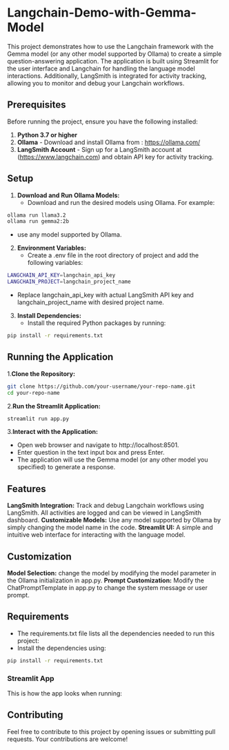 # Langchain-Demo-with-Gemma-Model

This project demonstrates how to use the Langchain framework with the Gemma model (or any other model supported by Ollama) to create a simple question-answering application. The application is built using Streamlit for the user interface and Langchain for handling the language model interactions. Additionally, LangSmith is integrated for activity tracking, allowing you to monitor and debug your Langchain workflows.

## Prerequisites
Before running the project, ensure you have the following installed:

1. **Python 3.7 or higher**
2. **Ollama** - Download and install Ollama from : https://ollama.com/
3. **LangSmith Account** - Sign up for a LangSmith account at (https://www.langchain.com) and obtain API key for activity tracking.

## Setup
1. **Download and Run Ollama Models:**
   - Download and run the desired models using Ollama. For example:
```bash
ollama run llama3.2
ollama run gemma2:2b
```
   - use any model supported by Ollama.
2. **Environment Variables:**
   - Create a .env file in the root directory of project and add the following variables:
```bash
LANGCHAIN_API_KEY=langchain_api_key
LANGCHAIN_PROJECT=langchain_project_name
```
   - Replace langchain_api_key with  actual LangSmith API key and langchain_project_name with desired project name.
3. **Install Dependencies:**
   - Install the required Python packages by running:
```bash
pip install -r requirements.txt
```
## Running the Application
1.**Clone the Repository:**
```bash
git clone https://github.com/your-username/your-repo-name.git
cd your-repo-name
```
2.**Run the Streamlit Application:**
```bash
streamlit run app.py
```
3.**Interact with the Application:**
   - Open web browser and navigate to http://localhost:8501.
   - Enter question in the text input box and press Enter.
   - The application will use the Gemma model (or any other model you specified) to generate a response.

## Features
**LangSmith Integration:** Track and debug Langchain workflows using LangSmith. All activities are logged and can be viewed in LangSmith dashboard.
**Customizable Models:** Use any model supported by Ollama by simply changing the model name in the code.
**Streamlit UI:** A simple and intuitive web interface for interacting with the language model.

## Customization
**Model Selection:** change the model by modifying the model parameter in the Ollama initialization in app.py.
**Prompt Customization:** Modify the ChatPromptTemplate in app.py to change the system message or user prompt.

## Requirements
   - The requirements.txt file lists all the dependencies needed to run this project:
   - Install the dependencies using:
```bash
pip install -r requirements.txt
```
### Streamlit App
This is how the app looks when running:

## Contributing
Feel free to contribute to this project by opening issues or submitting pull requests. Your contributions are welcome!


